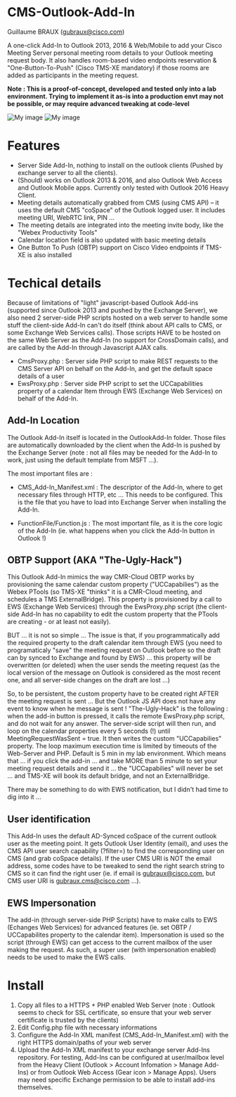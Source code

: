 # CMS-Outlook-Add-In
Guillaume BRAUX (gubraux@cisco.com)

A one-click Add-In to Outlook 2013, 2016 & Web/Mobile to add your Cisco Meeting Server personal meeting room details to your Outlook meeting request body. It also handles room-based video endpoints reservation & "One-Button-To-Push" (Cisco TMS-XE mandatory) if those rooms are added as participants in the meeting request.

**Note : This is a proof-of-concept, developed and tested only into a lab environment. Trying to implement it as-is into a production envt may not be possible, or may require advanced tweaking at code-level**

![My image](https://raw.githubusercontent.com/gbraux/CMS-Outlook-Addin/master/BookingAddin1-edit.png)
![My image](https://raw.githubusercontent.com/gbraux/CMS-Outlook-Addin/master/BookingAddin2-edit.png)

# Features
-	Server Side Add-In, nothing to install on the outlook clients (Pushed by exchange server to all the clients).
-	(Should) works on Outlook 2013 & 2016, and also Outlook Web Access and Outlook Mobile apps. Currently only tested with Outlook 2016 Heavy Client.
-	Meeting details automatically grabbed from CMS (using CMS API) – it uses the default CMS "coSpace" of the Outlook logged user. It includes meeting URI, WebRTC link, PIN …
-	The meeting details are integrated into the meeting invite body, like the "Webex Productivity Tools"
-	Calendar location field is also updated with basic meeting details
-	One Button To Push (OBTP) support on Cisco Video endpoints if TMS-XE is also installed

# Techical details

Because of limitations of "light" javascript-based Outlook Add-ins (supported since Outlook 2013 and pushed by the Exchange Server), we also need 2 server-side PHP scripts hosted on a web server to handle some stuff the client-side Add-In can't do itself (think about API calls to CMS, or some Exchange Web Services calls).
Those scripts HAVE to be hosted on the same Web Server as the Add-In (no support for CrossDomain calls), and are called by the Add-In through Javascript AJAX calls.

- CmsProxy.php : Server side PHP script to make REST requests to the CMS Server API on behalf on the Add-In, and get the default space details of a user
- EwsProxy.php : Server side PHP script to set the UCCapabilities property of a calendar Item through EWS (Exchange Web Services) on behalf of the Add-In.

## Add-In Location

The Outlook Add-In itself is located in the OutlookAdd-In folder. Those files are automatically downloaded by the client when the Add-In is pushed by the Exchange Server (note : not all files may be needed for the Add-In to work, just using the default template from MSFT ...).

The most important files are :

- CMS_Add-In_Manifest.xml : The descriptor of the Add-In, where to get necessary files through HTTP, etc ... This needs to be configured. This is the file that you have to load into Exchange Server when installing the Add-In.

- FunctionFile/Function.js : The most important file, as it is the core logic of the Add-In (ie. what happens when you click the Add-In button in Outlook !)

## OBTP Support (AKA "The-Ugly-Hack")

This Outlook Add-In mimics the way CMR-Cloud OBTP works by provisioning the same calendar custom property ("UCCapabilies") as the Webex PTools (so TMS-XE "thinks" it is a CMR-Cloud meeting, and schedules a TMS ExternalBridge). This property is provisioned by a call to EWS (Exchange Web Services) through the EwsProxy.php script (the client-side Add-In has no capability to edit the custom property that the PTools are creating - or at least not easily).

BUT ... it is not so simple ... The issue is that, if you programmatically add the required property to the draft calendar item through EWS (you need to programaticaly "save"  the meeting request on Outlook before so the draft can by synced to Exchange and found by EWS) ... this property will be overwritten (or deleted) when the user sends the meeting request (as the local version of the message on Outlook is considered as the most recent one, and all server-side changes on the draft are lost ...)

So, to be persistent, the custom property have to be created right AFTER the meeting request is sent ... But the Outlook JS API does not have any event to know when he message is sent !
"The-Ugly-Hack" is the following : when the add-in button is pressed, it calls the remote EwsProxy.php script, and do not wait for any answer. The server-side script will then run, and loop on the calendar properties every 5 seconds (!) until MeetingRequestWasSent = true. It then writes the custom "UCCapabilies" property.
The loop maximum execution time is limited by timeouts of the Web-Server and PHP. Default is 5 min in my lab environment. Which means that ... if you click the add-in ... and take MORE than 5 minute to set your meeting request details and send it ... the "UCCapabilies" will never be set ... and TMS-XE will book its default bridge, and not an ExternalBridge.

There may be something to do with EWS notification, but I didn't had time to dig into it ...

## User identification

This Add-In uses the default AD-Synced coSpace of the current outlook user as the meeting point. It gets Outlook User Identity (email), and uses the CMS API user search capability (?filter=) to find the corresponding user on CMS (and grab coSpace details).
If the user CMS URI is NOT the email address, some codes have to be tweaked to send the right search string to CMS so it can find the right user (ie. if email is gubraux@cisco.com, but CMS user URI is gubraux.cms@cisco.com ...).

## EWS Impersonation

The add-in (through server-side PHP Scripts) have to make calls to EWS (Echanges Web Services) for advanced features (ie. set OBTP / UCCapabilites property to the calendar item). Impersonation is used so the script (through EWS) can get access to the current mailbox of the user making the request. As such, a super user (with impersonation enabled) needs to be used to make the EWS calls.

# Install

1. Copy all files to a HTTPS + PHP enabled Web Server (note : Outlook seems to check for SSL certificate, so ensure that your web server certificate is trusted by the clients)
2. Edit Config.php file with necessary informations
3. Configure the Add-In XML manifest (CMS_Add-In_Manifest.xml) with the right HTTPS domain/paths of your web server
4. Upload the Add-In XML manifest to your exchange server Add-Ins repository. For testing, Add-Ins can be configured at user/mailbox level from the Heavy Client (Outlook > Account Infomation > Manage Add-Ins) or from Outlook Web Access (Gear icon > Manage Apps). Users may need specific Exchange permission to be able to install add-ins themselves.
